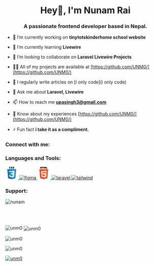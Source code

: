 <h1 align="center">Hey👋, I'm Nunam Rai</h1>
<h3 align="center">A passionate frontend developer based in Nepal.</h3>

- 🔭 I’m currently working on **tinytotskinderhome school website**

- 🌱 I’m currently learning **Livewire**

- 👯 I’m looking to collaborate on **Laravel Livewire Projects**

- 👨‍💻 All of my projects are available at [https://github.com/UNM0/](https://github.com/UNM0/)

- 📝 I regularly write articles on [i only code](i only code)

- 💬 Ask me about **Laravel, Livewire**

- 📫 How to reach me **upasingh3@gmail.com**

- 📄 Know about my experiences [https://github.com/UNM0/](https://github.com/UNM0/)

- ⚡ Fun fact **i take it as a compliment.**

<h3 align="left">Connect with me:</h3>
<p align="left">
</p>

<h3 align="left">Languages and Tools:</h3>
<p align="left"> <a href="https://www.w3schools.com/css/" target="_blank" rel="noreferrer"> <img src="https://raw.githubusercontent.com/devicons/devicon/master/icons/css3/css3-original-wordmark.svg" alt="css3" width="40" height="40"/> </a> <a href="https://www.figma.com/" target="_blank" rel="noreferrer"> <img src="https://www.vectorlogo.zone/logos/figma/figma-icon.svg" alt="figma" width="40" height="40"/> </a> <a href="https://www.w3.org/html/" target="_blank" rel="noreferrer"> <img src="https://raw.githubusercontent.com/devicons/devicon/master/icons/html5/html5-original-wordmark.svg" alt="html5" width="40" height="40"/> </a> <a href="https://laravel.com/" target="_blank" rel="noreferrer"> <img src="https://laravel.com/img/logomark.min.svg" alt="laravel" width="40" height="40"/> </a> <a href="https://tailwindcss.com/" target="_blank" rel="noreferrer"> <img src="https://www.vectorlogo.zone/logos/tailwindcss/tailwindcss-icon.svg" alt="tailwind" width="40" height="40"/> </a> </p>

<div class="grid">
  <h3 align="left">Support:</h3>
<p><a href="https://www.buymeacoffee.com/nunam"> <img align="left" src="https://cdn.buymeacoffee.com/buttons/v2/default-yellow.png" height="50" width="210" alt="nunam" /></a></p><br><br><br><br>
<p><img align="left" src="https://github-readme-stats.vercel.app/api/top-langs?username=unm0&show_icons=true&locale=en&layout=compact" alt="unm0" /></p>

<p>&nbsp;<img align="center" src="https://github-readme-stats.vercel.app/api?username=unm0&show_icons=true&locale=en" alt="unm0" /></p>

<p><img align="center" src="https://github-readme-streak-stats.herokuapp.com/?user=unm0&" alt="unm0" /></p>
</div>

<p align="left"> <img src="https://komarev.com/ghpvc/?username=unm0&label=Profile%20views&color=0e75b6&style=flat" alt="unm0" /> </p>

<p align="left"> <a href="https://github.com/ryo-ma/github-profile-trophy"><img src="https://github-profile-trophy.vercel.app/?username=unm0" alt="unm0" /></a> </p>

<p align="left"> <a href="https://twitter.com/" target="blank"><img src="https://img.shields.io/twitter/follow/?logo=twitter&style=for-the-badge" alt="" /></a> </p>
